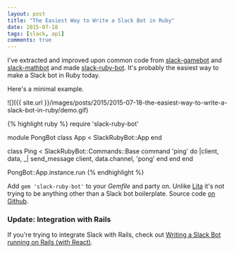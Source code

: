 ```yaml
---
layout: post
title: "The Easiest Way to Write a Slack Bot in Ruby"
date: 2015-07-18
tags: [slack, api]
comments: true
---
```

I've extracted and improved upon common code from [slack-gamebot](https://github.com/dblock/slack-gamebot) and [slack-mathbot](https://github.com/dblock/slack-mathbot) and made [slack-ruby-bot](https://github.com/dblock/slack-ruby-bot). It's probably the easiest way to make a Slack bot in Ruby today.

Here's a minimal example.

![]({{ site.url }}/images/posts/2015/2015-07-18-the-easiest-way-to-write-a-slack-bot-in-ruby/demo.gif)

{% highlight ruby %}
require 'slack-ruby-bot'

module PongBot
  class App < SlackRubyBot::App
  end

  class Ping < SlackRubyBot::Commands::Base
    command 'ping' do |client, data, _|
      send_message client, data.channel, 'pong'
    end
  end
end

PongBot::App.instance.run
{% endhighlight %}

Add `gem 'slack-ruby-bot'` to your *Gemfile* and party on. Unlike [Lita](https://github.com/jimmycuadra/lita) it's not trying to be anything other than a Slack bot boilerplate. Source code [on Github](https://github.com/dblock/slack-ruby-bot).

### Update: Integration with Rails

If you're trying to integrate Slack with Rails, check out [Writing a Slack Bot running on Rails (with React)](/2015/11/28/writing-a-slack-bot-running-on-rails-with-react.html).
